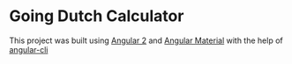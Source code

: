 # Going Dutch Calculator

This project was built using [Angular 2](https://github.com/angular/angular) and [Angular Material](https://github.com/angular/material2) with the help of [angular-cli](https://github.com/angular/angular-cli)

